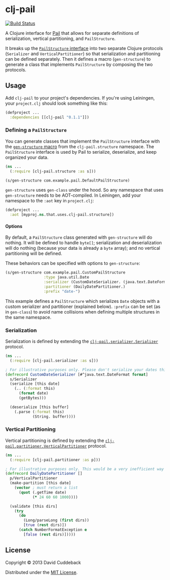 # clj-pail

[![Build Status](https://travis-ci.org/dcuddeback/clj-pail.png?branch=master)](https://travis-ci.org/dcuddeback/clj-pail)

A Clojure interface for [Pail](https://github.com/nathanmarz/dfs-datastores) that allows for separate definitions of serialization, vertical partitioning, and `PailStructure`.

It breaks up the [`PailStructure` interface](https://github.com/nathanmarz/dfs-datastores/blob/develop/dfs-datastores/src/main/java/com/backtype/hadoop/pail/PailStructure.java) into two separate Clojure protocols (`Serializer` and `VerticalPartitioner`) so that serialization and partitioning can be defined separately. Then it defines a macro (`gen-structure`) to generate a class that implements `PailStructure` by composing the two protocols.

## Usage

Add `clj-pail` to your project's dependencies. If you're using Leiningen, your `project.clj` should look something like this:

~~~clojure
(defproject ...
  :dependencies [[clj-pail "0.1.1"]])
~~~

### Defining a `PailStructure`

You can generate classes that implement the `PailStructure` interface with the [`gen-structure` macro](src/main/clojure/clj_pail/structure.clj) from the `clj-pail.structure` namespace. The `PailStructure` interface is used by Pail to serialize, deserialize, and keep organized your data.

~~~clojure
(ns ...
  (:require [clj-pail.structure :as s]))

(s/gen-structure com.example.pail.DefaultPailStructure)

~~~

`gen-structure` uses `gen-class` under the hood. So any namespace that uses `gen-structure` needs to be AOT-compiled. In Leiningen, add your namespace to the `:aot` key in `project.clj`:

~~~clojure
(defproject ...
  :aot [myproj.ns.that.uses.clj-pail.structure])
~~~

#### Options

By default, a `PailStructure` class generated with `gen-structure` will do nothing. It will be defined to handle `byte[]`; serialization and deserialization will do nothing (because your data is already a `byte` array); and no vertical partitioning will be defined.

These behaviors can be specified with options to `gen-structure`:

~~~clojure
(s/gen-structure com.example.pail.CustomPailStructure
                 :type java.util.Date
                 :serializer (CustomDateSerializer. (java.text.DateFormat/getDateTimeInstance))
                 :partitioner (DailyDatePartitioner.)
                 :prefix "date-")
~~~

This example defines a `PailStructure` which serializes `Date` objects with a custom serializer and partitioner (explained below). `:prefix` can be set (as in `gen-class`) to avoid name collisions when defining multiple structures in the same namespace.

### Serialization

Serialization is defined by extending the [`clj-pail.serializer.Serializer`](src/main/clojure/clj_pail/serializer.clj) protocol.

~~~clojure
(ns ...
  (:require [clj-pail.serializer :as s]))

; For illustrative purposes only. Please don't serialize your dates this way.
(defrecord CustomDateSerializer [#^java.text.DateFormat format]
  s/Serializer
  (serialize [this date]
    (.. (:format this)
      (format date)
      (getBytes)))

  (deserialize [this buffer]
    (.parse (:format this)
            (String. buffer))))
~~~

### Vertical Partitioning

Vertical partitioning is defined by extending the [`clj-pail.partitioner.VerticalPartitioner`](src/main/clojure/clj_pail/partitioner.clj) protocol.

~~~clojure
(ns ...
  (:require [clj-pail.partitioner :as p]))

; For illustrative purposes only. This would be a very inefficient way to partition dates.
(defrecord DailyDatePartitioner []
  p/VerticalPartitioner
  (make-partition [this date]
    (vector ; must return a list
      (quot (.getTime date)
            (* 24 60 60 1000))))

  (validate [this dirs]
    (try
      (do
        (Long/parseLong (first dirs))
        [true (rest dirs)])
      (catch NumberFormatException e
        [false (rest dirs)]))))
~~~

## License

Copyright © 2013 David Cuddeback

Distributed under the [MIT License](LICENSE).
